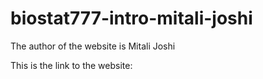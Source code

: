 # biostat777-intro-mitali-joshi

The author of the website is Mitali Joshi

This is the link to the website:
